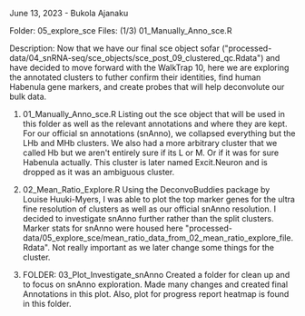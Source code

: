 June 13, 2023 - Bukola Ajanaku

Folder: 05_explore_sce
Files:
(1/3) 01_Manually_Anno_sce.R

Description:
Now that we have our final sce object sofar ("processed-data/04_snRNA-seq/sce_objects/sce_post_09_clustered_qc.Rdata") and have decided to move forward with the WalkTrap 10, here we are exploring the annotated clusters to futher confirm their identities, find human Habenula gene markers, and create probes that will help deconvolute our bulk data.

1) 01_Manually_Anno_sce.R
Listing out the sce object that will be used in this folder as well as the relevant annotations and where they are kept. For our official sn annotations (snAnno), we collapsed everything but the LHb and MHb clusters. We also had a more arbitrary cluster that we called Hb but we aren't entirely sure if its L or M. Or if it was for sure Habenula actually. This cluster is later named Excit.Neuron and is dropped as it was an ambiguous cluster.

2) 02_Mean_Ratio_Explore.R
Using the DeconvoBuddies package by Louise Huuki-Myers, I was able to plot the top marker genes for the ultra fine resolution of clusters as well as our official snAnno resolution. I decided to investigate snAnno further rather than the split clusters. Marker stats for snAnno were housed here "processed-data/05_explore_sce/mean_ratio_data_from_02_mean_ratio_explore_file.Rdata". Not really important as we later change some things for the cluster.

3) FOLDER: 03_Plot_Investigate_snAnno
Created a folder for clean up and to focus on snAnno exploration. Made many changes and created final Annotations in this plot. Also, plot for progress report heatmap is found in this folder.